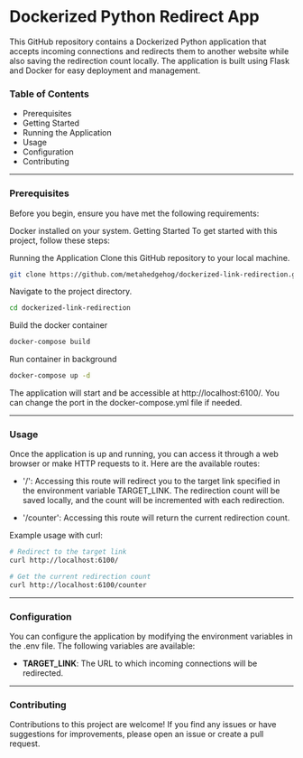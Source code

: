 # Dockerized Python Redirect App
This GitHub repository contains a Dockerized Python application that accepts incoming connections and redirects them to another website while also saving the redirection count locally. The application is built using Flask and Docker for easy deployment and management.

### Table of Contents
- Prerequisites
- Getting Started
- Running the Application
- Usage
- Configuration
- Contributing

___
### Prerequisites

Before you begin, ensure you have met the following requirements:

Docker installed on your system.
Getting Started
To get started with this project, follow these steps:

Running the Application
Clone this GitHub repository to your local machine.

``` bash
git clone https://github.com/metahedgehog/dockerized-link-redirection.git
```

Navigate to the project directory.

```bash
cd dockerized-link-redirection
```

Build the docker container

```bash
docker-compose build
```

Run container in background

```bash
docker-compose up -d
```

The application will start and be accessible at http://localhost:6100/. You can change the port in the docker-compose.yml file if needed.

___
### Usage

Once the application is up and running, you can access it through a web browser or make HTTP requests to it. Here are the available routes:

- '/': Accessing this route will redirect you to the target link specified in the environment variable TARGET_LINK. The redirection count will be saved locally, and the count will be incremented with each redirection.

- '/counter': Accessing this route will return the current redirection count.

Example usage with curl:

```bash
# Redirect to the target link
curl http://localhost:6100/

# Get the current redirection count
curl http://localhost:6100/counter
```

___
### Configuration

You can configure the application by modifying the environment variables in the .env file. The following variables are available:

- __TARGET_LINK__: The URL to which incoming connections will be redirected.

___
### Contributing



Contributions to this project are welcome! If you find any issues or have suggestions for improvements, please open an issue or create a pull request.
